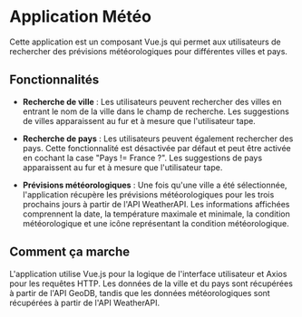 # Application Météo

Cette application est un composant Vue.js qui permet aux utilisateurs de rechercher des prévisions météorologiques pour différentes villes et pays.

## Fonctionnalités

- **Recherche de ville** : Les utilisateurs peuvent rechercher des villes en entrant le nom de la ville dans le champ de recherche. Les suggestions de villes apparaissent au fur et à mesure que l'utilisateur tape.

- **Recherche de pays** : Les utilisateurs peuvent également rechercher des pays. Cette fonctionnalité est désactivée par défaut et peut être activée en cochant la case "Pays != France ?". Les suggestions de pays apparaissent au fur et à mesure que l'utilisateur tape.

- **Prévisions météorologiques** : Une fois qu'une ville a été sélectionnée, l'application récupère les prévisions météorologiques pour les trois prochains jours à partir de l'API WeatherAPI. Les informations affichées comprennent la date, la température maximale et minimale, la condition météorologique et une icône représentant la condition météorologique.

## Comment ça marche

L'application utilise Vue.js pour la logique de l'interface utilisateur et Axios pour les requêtes HTTP. Les données de la ville et du pays sont récupérées à partir de l'API GeoDB, tandis que les données météorologiques sont récupérées à partir de l'API WeatherAPI.
